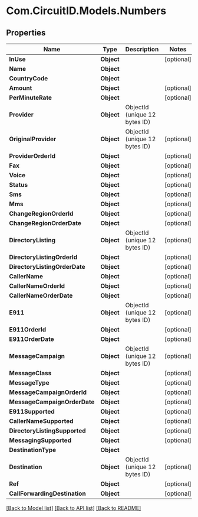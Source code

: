 
# Com.CircuitID.Models.Numbers

## Properties

Name | Type | Description | Notes
------------ | ------------- | ------------- | -------------
**InUse** | **Object** |  | [optional] 
**Name** | **Object** |  | 
**CountryCode** | **Object** |  | 
**Amount** | **Object** |  | [optional] 
**PerMinuteRate** | **Object** |  | [optional] 
**Provider** | **Object** | ObjectId (unique 12 bytes ID) | 
**OriginalProvider** | **Object** | ObjectId (unique 12 bytes ID) | [optional] 
**ProviderOrderId** | **Object** |  | [optional] 
**Fax** | **Object** |  | [optional] 
**Voice** | **Object** |  | [optional] 
**Status** | **Object** |  | [optional] 
**Sms** | **Object** |  | [optional] 
**Mms** | **Object** |  | [optional] 
**ChangeRegionOrderId** | **Object** |  | [optional] 
**ChangeRegionOrderDate** | **Object** |  | [optional] 
**DirectoryListing** | **Object** | ObjectId (unique 12 bytes ID) | [optional] 
**DirectoryListingOrderId** | **Object** |  | [optional] 
**DirectoryListingOrderDate** | **Object** |  | [optional] 
**CallerName** | **Object** |  | [optional] 
**CallerNameOrderId** | **Object** |  | [optional] 
**CallerNameOrderDate** | **Object** |  | [optional] 
**E911** | **Object** | ObjectId (unique 12 bytes ID) | [optional] 
**E911OrderId** | **Object** |  | [optional] 
**E911OrderDate** | **Object** |  | [optional] 
**MessageCampaign** | **Object** | ObjectId (unique 12 bytes ID) | [optional] 
**MessageClass** | **Object** |  | [optional] 
**MessageType** | **Object** |  | [optional] 
**MessageCampaignOrderId** | **Object** |  | [optional] 
**MessageCampaignOrderDate** | **Object** |  | [optional] 
**E911Supported** | **Object** |  | [optional] 
**CallerNameSupported** | **Object** |  | [optional] 
**DirectoryListingSupported** | **Object** |  | [optional] 
**MessagingSupported** | **Object** |  | [optional] 
**DestinationType** | **Object** |  | 
**Destination** | **Object** | ObjectId (unique 12 bytes ID) | [optional] 
**Ref** | **Object** |  | [optional] 
**CallForwardingDestination** | **Object** |  | [optional] 

[[Back to Model list]](../README.md#documentation-for-models)
[[Back to API list]](../README.md#documentation-for-api-endpoints)
[[Back to README]](../README.md)

